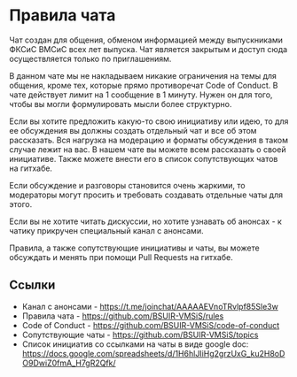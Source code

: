 # Правила чата

Чат создан для общения, обменом информацией между выпускниками ФКСиС ВМСиС всех лет выпуска.
Чат является закрытым и доступ сюда осуществляется только по приглашениям. 

В данном чате мы не накладываем никакие ограничения на темы для общения, кроме тех, которые прямо противоречат Code of Conduct.
В чате действует лимит на 1 сообщение в 1 минуту. Нужен он для того, чтобы вы могли формулировать мысли более структурно.

Если вы хотите предложить какую-то свою инициативу или идею, то для ее обсуждения вы должны создать отдельный чат и все об этом рассказать. Вся нагрузка на модерацию и форматы обсуждения в таком случае лежит на вас. В нашем чате вы можете всем рассказать о своей инициативе. Также можете внести его в список сопутствующих чатов на гитхабе.

Если обсуждение и разговоры становится очень жаркими, то модераторы могут просить и требовать создавать отдельные чаты для этого.

Если вы не хотите читать дискуссии, но хотите узнавать об анонсах - к чатику прикручен специальный канал с анонсами.

Правила, а также сопутствующие инициативы и чаты, вы можете обсуждать и менять при помощи Pull Requests на гитхабе.  

## Ссылки

* Канал с анонсами - https://t.me/joinchat/AAAAAEVnoTRvlpf85Sle3w
* Правила чата - https://github.com/BSUIR-VMSiS/rules
* Code of Conduct - https://github.com/BSUIR-VMSiS/code-of-conduct
* Сопутствующие чаты - https://github.com/BSUIR-VMSiS/topics
* Список инициатив со ссылками на чаты в виде google doc: https://docs.google.com/spreadsheets/d/1H6hlJIiHg2grzUxG_ku2H8oDO9DwiZ0fmA_H7gR2Qfk/
